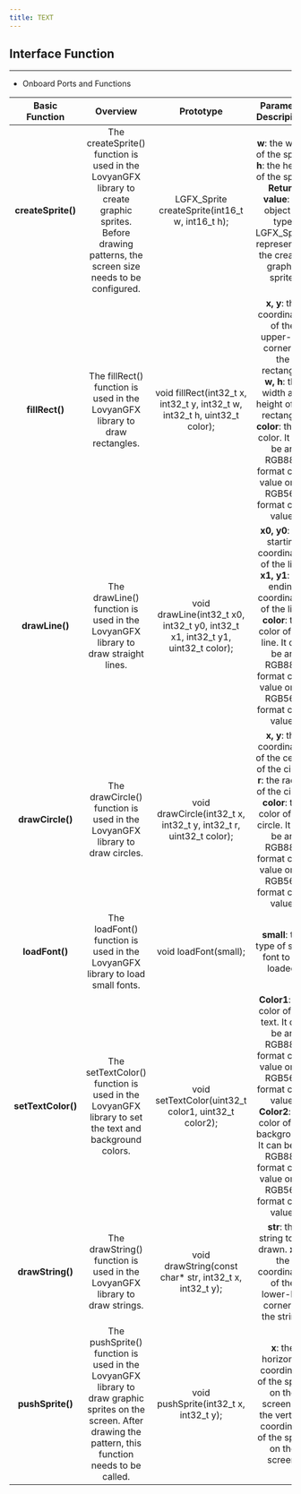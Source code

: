 ```yaml
---
title: TEXT
---
```


## Interface Function
------------------

- Onboard Ports and Functions

| **Basic Function** | **Overview** | **Prototype** | **Parameter Descripition** |
|:-:|:-:|:-:|:-:|
| **createSprite()** | The createSprite() function is used in the LovyanGFX library to create graphic sprites. Before drawing patterns, the screen size needs to be configured. | LGFX\_Sprite createSprite(int16\_t w, int16\_t h); | **w**: the width of the sprite. **h**: the height of the sprite. **Return value**: an object of type LGFX\_Sprite, representing the created graphic sprite. |
| **fillRect()** | The fillRect() function is used in the LovyanGFX library to draw rectangles. | void fillRect(int32\_t x, int32\_t y, int32\_t w, int32\_t h, uint32\_t color); | **x, y**: the coordinates of the upper-left corner of the rectangle. **w, h**: the width and height of the rectangle. **color**: the fill color. It can be an RGB888 format color value or an RGB565 format color value. |
| **drawLine()** | The drawLine() function is used in the LovyanGFX library to draw straight lines. | void drawLine(int32\_t x0, int32\_t y0, int32\_t x1, int32\_t y1, uint32\_t color); | **x0, y0**: the starting coordinates of the line. **x1, y1**: the ending coordinates of the line. **color**: the color of the line. It can be an RGB888 format color value or an RGB565 format color value. |
| **drawCircle()** | The drawCircle() function is used in the LovyanGFX library to draw circles. | void drawCircle(int32\_t x, int32\_t y, int32\_t r, uint32\_t color); | **x, y**: the coordinates of the center of the circle. **r**: the radius of the circle. **color**: the color of the circle. It can be an RGB888 format color value or an RGB565 format color value. |
| **loadFont()** | The loadFont() function is used in the LovyanGFX library to load small fonts. | void loadFont(small); | **small**: the type of small font to be loaded. |
| **setTextColor()** | The setTextColor() function is used in the LovyanGFX library to set the text and background colors. | void setTextColor(uint32\_t color1, uint32\_t color2); | **Color1**: the color of the text. It can be an RGB888 format color value or an RGB565 format color value. **Color2**: the color of the background. It can be an RGB888 format color value or an RGB565 format color value. |
| **drawString()** | The drawString() function is used in the LovyanGFX library to draw strings. | void drawString(const char\* str, int32\_t x, int32\_t y); | **str**: the string to be drawn. **x, y**: the coordinates of the lower-left corner of the string. |
| **pushSprite()** | The pushSprite() function is used in the LovyanGFX library to draw graphic sprites on the screen. After drawing the pattern, this function needs to be called. | void pushSprite(int32\_t x, int32\_t y); | **x**: the horizontal coordinate of the sprite on the screen. **y**: the vertical coordinate of the sprite on the screen. |